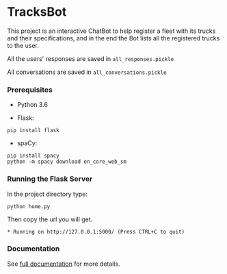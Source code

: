 # TracksBot
This project is an interactive ChatBot to help register a fleet with its trucks and their specifications, and in the end the Bot lists all the registered trucks to the user. 

All the users' responses are saved in `all_responses.pickle`

All conversations are saved in `all_conversations.pickle`


### Prerequisites
* Python 3.6

* Flask: 
```
pip install flask
```

* spaCy:

```
pip install spacy
python -m spacy download en_core_web_sm
```

### Running the Flask Server
In the project directory type:

```
python home.py
```

Then copy the url you will get.

```
* Running on http://127.0.0.1:5000/ (Press CTRL+C to quit)
```

### Documentation
See [full documentation](https://docs.google.com/document/d/1GEf-W3GC-fdso5gQqzg_FE_sfDq3hsWVZ427aiV7_4Q/edit?usp=sharing) for more details.


